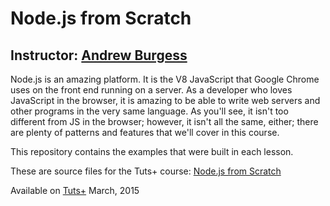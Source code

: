 # Node.js from Scratch
## Instructor: [Andrew Burgess](https://tutsplus.com/authors/andrew-burgess)

Node.js is an amazing platform. It is the V8 JavaScript that Google Chrome uses on the front end running on a server. As a developer who loves JavaScript in the browser, it is amazing to be able to write web servers and other programs in the very same language. As you'll see, it isn't too different from JS in the browser; however, it isn't all the same, either; there are plenty of patterns and features that we'll cover in this course.

This repository contains the examples that were built in each lesson.

These are source files for the Tuts+ course: [Node.js from Scratch][published url]

Available on [Tuts+](https://tutsplus.com) March, 2015

[published url]: https://code.tutsplus.com/courses/nodejs-from-scratch
